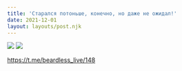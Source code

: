 ```yaml
---
title: 'Старался потоньше, конечно, но даже не ожидал!'
date: 2021-12-01
layout: layouts/post.njk
---
```


![](https://i.ibb.co/GRd9Hxp/file-73.jpg)
![](https://i.ibb.co/L8kJ5j6/file-74.jpg)

https://t.me/beardless_live/148
